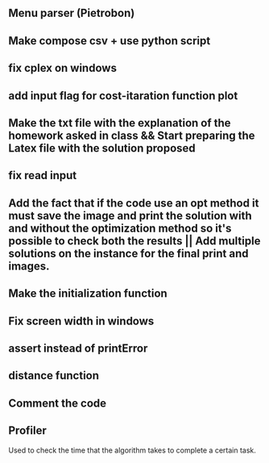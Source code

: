 
## Menu parser (Pietrobon)

## Make compose csv + use python script

## fix cplex on windows





## add input flag for cost-itaration function plot

## Make the txt file with the explanation of the homework asked in class && Start preparing the Latex file with the solution proposed

## fix read input

## Add the fact that if the code use an opt method it must save the image and print the solution with and without the optimization method so it's possible to check both the results || Add multiple solutions on the instance for the final print and images. 

## Make the initialization function

## Fix screen width in windows

## assert instead of printError

## distance function




## Comment the code

## Profiler
Used to check the time that the algorithm takes to complete a certain task.